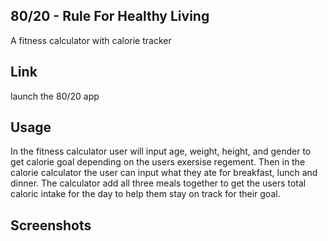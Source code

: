 80/20 - Rule For Healthy Living
------------------------------------------------------------------------

A fitness calculator with calorie tracker



Link 
------------------------------------------------------------------------

launch the 80/20 app <link rel="Here" href="link to deployed site">



Usage
------------------------------------------------------------------------

In the fitness calculator user will input age, weight, height, and gender to get calorie goal depending on the users exersise regement. Then in the calorie calculator the user can input what they ate for breakfast, lunch and dinner. The calculator add all three meals together to get the users total caloric intake for the day to help them stay on track for their goal.



Screenshots
------------------------------------------------------------------------


